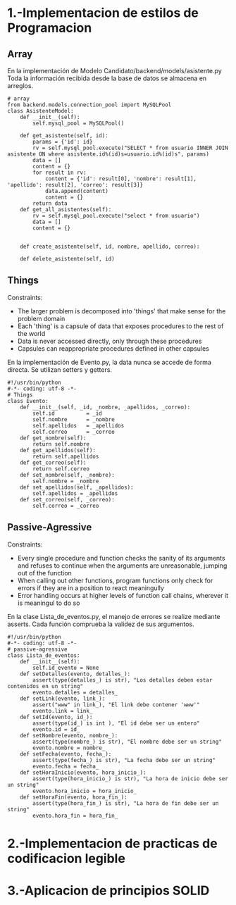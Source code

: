 # 1.-Implementacion de estilos de Programacion
## Array 
En la implementación de Modelo Candidato/backend/models/asistente.py
Toda la información recibida desde la base de datos se almacena en arreglos. 
```
# array
from backend.models.connection_pool import MySQLPool
class AsistenteModel:
    def __init__(self):
        self.mysql_pool = MySQLPool()

    def get_asistente(self, id):
        params = {'id': id}
        rv = self.mysql_pool.execute("SELECT * from usuario INNER JOIN asistente ON where asistente.id%(id)s=usuario.id%(id)s", params)                
        data = []
        content = {}
        for result in rv:
            content = {'id': result[0], 'nombre': result[1], 'apellido': result[2], 'correo': result[3]}
            data.append(content)
            content = {}
        return data
    def get_all_asistentes(self):
        rv = self.mysql_pool.execute("select * from usuario")
        data = []
        content = {}


    def create_asistente(self, id, nombre, apellido, correo):

    def delete_asistente(self, id)
```

## Things
Constraints:

- The larger problem is decomposed into 'things' that make sense for the problem domain
- Each 'thing' is a capsule of data that exposes procedures to the rest of the world
- Data is never accessed directly, only through these procedures
- Capsules can reappropriate procedures defined in other capsules

En la implementación de Evento.py, la data nunca se accede de forma directa. Se utilizan setters y getters. 

```
#!/usr/bin/python
#-*- coding: utf-8 -*-
# Things
class Evento:
    def __init__(self, _id, _nombre, _apellidos, _correo):
        self.id          = _id
        self.nombre      = _nombre
        self.apellidos   = _apellidos
        self.correo      = _correo
    def get_nombre(self):
        return self.nombre
    def get_apellidos(self):
        return self.apellidos
    def get_correo(self):
        return self.correo
    def set_nombre(self, _nombre):
        self.nombre = _nombre
    def set_apellidos(self, _apellidos):
        self.apellidos = _apellidos
    def set_correo(self, _correo):
        self.correo = _correo
```

## Passive-Agressive

Constraints:

- Every single procedure and function checks the sanity of its arguments and refuses to continue when the arguments are unreasonable, jumping out of the function
- When calling out other functions, program functions only check for errors if they are in a position to react meaningully
- Error handling occurs at higher levels of function call chains, wherever it is meaningul to do so

En la clase Lista_de_eventos.py, el manejo de errores se realize mediante asserts. 
Cada función comprueba la validez de sus argumentos. 
```
#!/usr/bin/python
#-*- coding: utf-8 -*-
# passive-agressive
class Lista_de_eventos:
    def __init__(self):
        self.id_evento = None
    def setDetalles(evento, detalles_):
        assert(type(detalles_) is str), "Los detalles deben estar contenidos en un string"
        evento.detalles = detalles_
    def setLink(evento, link_):
        assert("www" in link_), "El link debe contener 'www'"
        evento.link = link_
    def setId(evento, id_): 
        assert(type(id_) is int ), "El id debe ser un entero"
        evento.id = id_
    def setNombre(evento, nombre_):
        assert(type(nombre_) is str), "El nombre debe ser un string"
        evento.nombre = nombre_
    def setFecha(evento, fecha_):
        assert(type(fecha_) is str), "La fecha debe ser un string"
        evento.fecha = fecha_
    def setHoraInicio(evento, hora_inicio_):
        assert(type(hora_inicio_) is str), "La hora de inicio debe ser un string"
        evento.hora_inicio = hora_inicio_
    def setHoraFin(evento, hora_fin_):
        assert(type(hora_fin_) is str), "La hora de fin debe ser un string"
        evento.hora_fin = hora_fin_
```

# 2.-Implementacion de practicas de codificacion legible


# 3.-Aplicacion de principios SOLID
